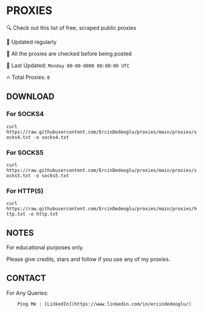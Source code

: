 
# PROXIES
🔍 Check out this list of free, scraped public proxies

🔧 Updated regularly

🙌 All the proxies are checked before being posted

📆 Last Updated: `Monday 00-00-0000 00:00:00 UTC`

🔥 Total Proxies: `0`

## DOWNLOAD

### For SOCKS4

```curl https://raw.githubusercontent.com/ErcinDedeoglu/proxies/main/proxies/socks4.txt -o socks4.txt```

### For SOCKS5

```curl https://raw.githubusercontent.com/ErcinDedeoglu/proxies/main/proxies/socks5.txt -o socks5.txt```

### For HTTP(S)

```curl https://raw.githubusercontent.com/ErcinDedeoglu/proxies/main/proxies/http.txt -o http.txt```

## NOTES

For educational purposes only.

Please give credits, stars and follow if you use any of my proxies.

## CONTACT

 For Any Queries:
 
        Ping Me : [LinkedIn](https://www.linkedin.com/in/ercindedeoglu/)